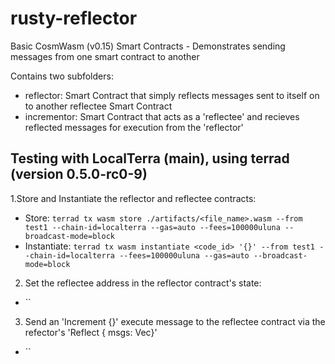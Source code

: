 # rusty-reflector
Basic CosmWasm (v0.15) Smart Contracts - Demonstrates sending messages from one smart contract to another

Contains two subfolders:
- reflector: Smart Contract that simply reflects messages sent to itself on to another reflectee Smart Contract
- incrementor: Smart Contract that acts as a 'reflectee' and recieves reflected messages for execution from the 'reflector'

## Testing with LocalTerra (main), using terrad (version 0.5.0-rc0-9)
1.Store and Instantiate the reflector and reflectee contracts: 
  - Store: `terrad tx wasm store ./artifacts/<file_name>.wasm --from test1 --chain-id=localterra --gas=auto --fees=100000uluna --broadcast-mode=block`
  - Instantiate: `terrad tx wasm instantiate <code_id> '{}' --from test1 --chain-id=localterra --fees=100000uluna --gas=auto --broadcast-mode=block`
2. Set the reflectee address in the reflector contract's state: 
  - ``
3. Send an 'Increment {}' execute message to the reflectee contract via the refector's 'Reflect { msgs: Vec<SubMsg>}'
  - ``
